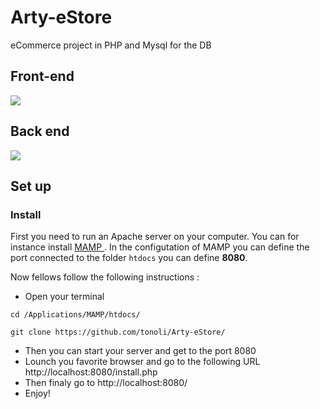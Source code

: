 # Arty-eStore
eCommerce project in PHP and Mysql for the DB

## Front-end 

<img src="https://user-images.githubusercontent.com/17257576/31349044-dddacccc-ad21-11e7-9fec-28ac58bc7de1.png">

## Back end

<img src="https://user-images.githubusercontent.com/17257576/31349047-df644db6-ad21-11e7-9961-2184c98888cf.png">

## Set up

### Install
First you need to run an Apache server on your computer. You can for instance install <a href="https://www.mamp.info/en"> MAMP </a>. In the configutation of MAMP you can define the port connected to the folder ```htdocs``` you can define **8080**. 

Now fellows follow the following instructions : 

* Open your terminal
```
cd /Applications/MAMP/htdocs/
```
```
git clone https://github.com/tonoli/Arty-eStore/ 
```

* Then you can start your server and get to the port 8080 
* Lounch you favorite browser and go to the following URL http://localhost:8080/install.php 
* Then finaly go to http://localhost:8080/
* Enjoy!
